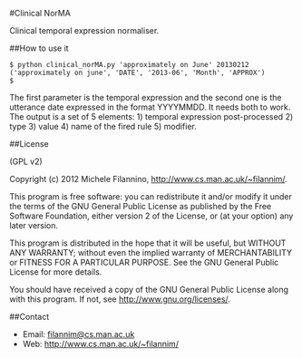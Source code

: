 #Clinical NorMA

Clinical temporal expression normaliser.

##How to use it

    $ python clinical_norMA.py 'approximately on June' 20130212
    ('approximately on june', 'DATE', '2013-06', 'Month', 'APPROX')
    $

The first parameter is the temporal expression and the second one is the utterance date expressed in the format YYYYMMDD. It needs both to work.
The output is a set of 5 elements: 1) temporal expression post-processed 2) type 3) value 4) name of the fired rule 5) modifier.

##License

(GPL v2)

Copyright (c) 2012 Michele Filannino, <http://www.cs.man.ac.uk/~filannim/>.

This program is free software: you can redistribute it and/or modify
it under the terms of the GNU General Public License as published by
the Free Software Foundation, either version 2 of the License, or
(at your option) any later version.

This program is distributed in the hope that it will be useful,
but WITHOUT ANY WARRANTY; without even the implied warranty of
MERCHANTABILITY or FITNESS FOR A PARTICULAR PURPOSE.  See the
GNU General Public License for more details.

You should have received a copy of the GNU General Public License
along with this program.  If not, see <http://www.gnu.org/licenses/>.

##Contact
- Email: filannim@cs.man.ac.uk
- Web: http://www.cs.man.ac.uk/~filannim/
